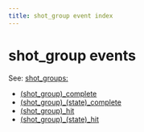 ```yaml
---
title: shot_group event index
---
```


# shot_group events


See: [shot_groups:](../config/shot_groups.md)

* [(shot_group)_complete](shot_group_complete.md)
* [(shot_group)\_(state)_complete](shot_group_state_complete.md)
* [(shot_group)_hit](shot_group_hit.md)
* [(shot_group)\_(state)_hit](shot_group_state_hit.md)
